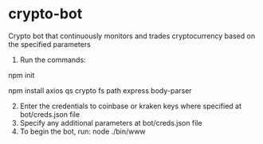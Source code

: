 # crypto-bot
Crypto bot that continuously monitors and trades cryptocurrency based on the specified parameters

1. Run the commands:
  
  npm init
  
  npm install axios qs crypto fs path express body-parser
 
2. Enter the credentials to coinbase or kraken keys where specified at bot/creds.json file
3. Specify any additional parameters at bot/creds.json file
4. To begin the bot, run:
  node ./bin/www 
